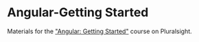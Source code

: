 # Angular-Getting Started
Materials for the ["Angular: Getting Started"](http://bit.ly/Angular-GettingStarted) course on Pluralsight.
